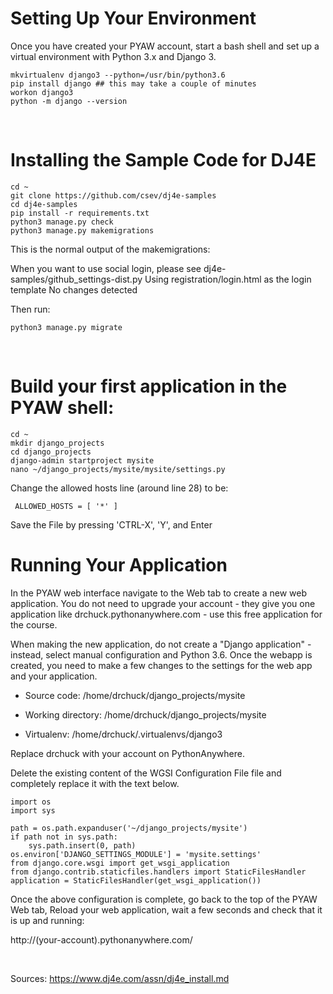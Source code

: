 # Setting Up Your Environment

Once you have created your PYAW account, start a bash shell and set up a virtual environment with Python 3.x and Django 3.
```
mkvirtualenv django3 --python=/usr/bin/python3.6
pip install django ## this may take a couple of minutes
workon django3
python -m django --version

```
&nbsp;


# Installing the Sample Code for DJ4E
```
cd ~
git clone https://github.com/csev/dj4e-samples
cd dj4e-samples
pip install -r requirements.txt
python3 manage.py check
python3 manage.py makemigrations
```
This is the normal output of the makemigrations:

When you want to use social login, please see dj4e-samples/github_settings-dist.py
Using registration/login.html as the login template
No changes detected

Then run:
```
python3 manage.py migrate
```
&nbsp;


# Build your first application in the PYAW shell:
```
cd ~
mkdir django_projects
cd django_projects
django-admin startproject mysite
nano ~/django_projects/mysite/mysite/settings.py
```
Change the allowed hosts line (around line 28) to be:
```
 ALLOWED_HOSTS = [ '*' ]
```
Save the File by pressing 'CTRL-X', 'Y', and Enter
&nbsp;


# Running Your Application
In the PYAW web interface navigate to the Web tab to create a new web application. You do not need to upgrade your account - they give you one application like drchuck.pythonanywhere.com - use this free application for the course.

When making the new application, do not create a "Django application" - instead, select manual configuration and Python 3.6. Once the webapp is created, you need to make a few changes to the settings for the web app and your application.

- Source code: /home/drchuck/django_projects/mysite

- Working directory: /home/drchuck/django_projects/mysite

- Virtualenv: /home/drchuck/.virtualenvs/django3

Replace drchuck with your account on PythonAnywhere.

Delete the existing content of the WGSI Configuration File file and completely replace it with the text below. 

```
import os
import sys

path = os.path.expanduser('~/django_projects/mysite')
if path not in sys.path:
    sys.path.insert(0, path)
os.environ['DJANGO_SETTINGS_MODULE'] = 'mysite.settings'
from django.core.wsgi import get_wsgi_application
from django.contrib.staticfiles.handlers import StaticFilesHandler
application = StaticFilesHandler(get_wsgi_application())
```

Once the above configuration is complete, go back to the top of the PYAW Web tab, Reload your web application, wait a few seconds and check that it is up and running:

http://(your-account).pythonanywhere.com/
&nbsp;

&nbsp;

Sources: https://www.dj4e.com/assn/dj4e_install.md
